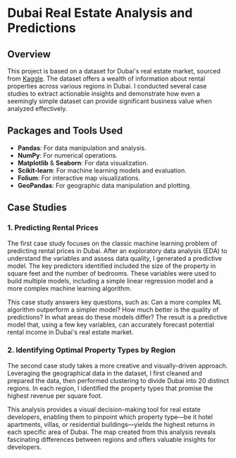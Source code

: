 # Dubai Real Estate Analysis and Predictions

## Overview

This project is based on a dataset for Dubai's real estate market, sourced from [Kaggle](https://www.kaggle.com/datasets/azharsaleem/real-estate-goldmine-dubai-uae-rental-market). The dataset offers a wealth of information about rental properties across various regions in Dubai. I conducted several case studies to extract actionable insights and demonstrate how even a seemingly simple dataset can provide significant business value when analyzed effectively.

## Packages and Tools Used

- **Pandas**: For data manipulation and analysis.
- **NumPy**: For numerical operations.
- **Matplotlib** & **Seaborn**: For data visualization.
- **Scikit-learn**: For machine learning models and evaluation.
- **Folium**: For interactive map visualizations.
- **GeoPandas**: For geographic data manipulation and plotting.

## Case Studies

### 1. Predicting Rental Prices

The first case study focuses on the classic machine learning problem of predicting rental prices in Dubai. After an exploratory data analysis (EDA) to understand the variables and assess data quality, I generated a predictive model. The key predictors identified included the size of the property in square feet and the number of bedrooms. These variables were used to build multiple models, including a simple linear regression model and a more complex machine learning algorithm. 

This case study answers key questions, such as: Can a more complex ML algorithm outperform a simpler model? How much better is the quality of predictions? In what areas do these models differ? The result is a predictive model that, using a few key variables, can accurately forecast potential rental income in Dubai's real estate market.

### 2. Identifying Optimal Property Types by Region

The second case study takes a more creative and visually-driven approach. Leveraging the geographical data in the dataset, I first cleaned and prepared the data, then performed clustering to divide Dubai into 20 distinct regions. In each region, I identified the property types that promise the highest revenue per square foot.

This analysis provides a visual decision-making tool for real estate developers, enabling them to pinpoint which property type—be it hotel apartments, villas, or residential buildings—yields the highest returns in each specific area of Dubai. The map created from this analysis reveals fascinating differences between regions and offers valuable insights for developers.
